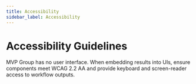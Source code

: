 ```yaml
---
title: Accessibility
sidebar_label: Accessibility
---
```


# Accessibility Guidelines

MVP Group has no user interface. When embedding results into UIs, ensure components meet WCAG 2.2 AA and provide keyboard and screen-reader access to workflow outputs.
